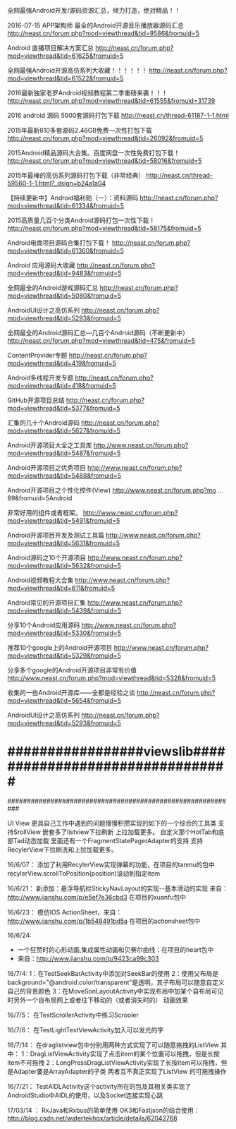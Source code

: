 全网最强Android开发/源码资源汇总，倾力打造，绝对精品！！

2016-07-15 APP架构师
最全的Android开源音乐播放器源码汇总
http://neast.cn/forum.php?mod=viewthread&tid=9586&fromuid=5

Android 直播项目解决方案汇总
http://neast.cn/forum.php?mod=viewthread&tid=61625&fromuid=5

全网最强Android开源高仿系列大收藏！！！！！！
http://neast.cn/forum.php?mod=viewthread&tid=61522&fromuid=5

2016最新独家老罗Android视频教程第二季重磅来袭！！！
http://neast.cn/forum.php?mod=viewthread&tid=61555&fromuid=31739

2016 android 源码 5000套源码打包下载
http://neast.cn/thread-61187-1-1.html

2015年最新810多套源码2.46GB免费一次性打包下载
http://neast.cn/forum.php?mod=viewthread&tid=26092&fromuid=5

2015Android精品源码大合集。百度网盘一次性免费打包下载！
http://neast.cn/forum.php?mod=viewthread&tid=58016&fromuid=5

2015年最棒的高仿系列源码打包下载（非常经典）
http://neast.cn/thread-59560-1-1.html?_dsign=b24a1a04

【持续更新中】Android福利贴（一）：资料源码
http://neast.cn/forum.php?mod=viewthread&tid=61334&fromuid=5

2015高质量几百个分类Android源码打包一次性下载！
http://neast.cn/forum.php?mod=viewthread&tid=58175&fromuid=5

Android电商项目源码合集打包下载！
http://neast.cn/forum.php?mod=viewthread&tid=61360&fromuid=5

Android 应用源码大收藏
http://neast.cn/forum.php?mod=viewthread&tid=9483&fromuid=5

全网最全的Android游戏源码汇总
http://neast.cn/forum.php?mod=viewthread&tid=5080&fromuid=5

AndroidUI设计之高仿系列
http://neast.cn/forum.php?mod=viewthread&tid=5293&fromuid=5

全网最全的Android源码汇总—几百个Android源码（不断更新中）
http://neast.cn/forum.php?mod=viewthread&tid=475&fromuid=5

ContentProvider专题
http://neast.cn/forum.php?mod=viewthread&tid=419&fromuid=5

Android多线程开发专题
http://neast.cn/forum.php?mod=viewthread&tid=418&fromuid=5

GitHub开源项目总结
http://neast.cn/forum.php?mod=viewthread&tid=5377&fromuid=5

汇集的几十个Android源码
http://neast.cn/forum.php?mod=viewthread&tid=5627&fromuid=5

Android开源项目大全之工具库
http://www.neast.cn/forum.php?mod=viewthread&tid=5487&fromuid=5

Android开源项目之优秀项目
http://www.neast.cn/forum.php?mod=viewthread&tid=5488&fromuid=5

Android开源项目之个性化控件(View)
http://www.neast.cn/forum.php?mo ... 89&fromuid=5Android

非常好用的组件或者框架。
http://www.neast.cn/forum.php?mod=viewthread&tid=5491&fromuid=5

Android开源项目开发及测试工具篇
http://www.neast.cn/forum.php?mod=viewthread&tid=5631&fromuid=5

Android源码之10个开源项目
http://www.neast.cn/forum.php?mod=viewthread&tid=5632&fromuid=5

Android视频教程大合集
http://www.neast.cn/forum.php?mod=viewthread&tid=611&fromuid=5

Android常见的开源项目汇集
http://www.neast.cn/forum.php?mod=viewthread&tid=5439&fromuid=5

分享10个Android应用源码
http://www.neast.cn/forum.php?mod=viewthread&tid=5330&fromuid=5

推荐10个google上的Android开源项目
http://www.neast.cn/forum.php?mod=viewthread&tid=5329&fromuid=5

分享多个google的Android开源项目非常有价值
http://www.neast.cn/forum.php?mod=viewthread&tid=5328&fromuid=5

收集的一些Android开源库——全都是经验之谈
http://neast.cn/forum.php?mod=viewthread&tid=5654&fromuid=5

AndroidUI设计之高仿系列
http://neast.cn/forum.php?mod=viewthread&tid=5293&fromuid=5


# #################viewslib################################
###########################################################

UI View  更具自己工作中遇到的问题慢慢积攒实现的如下的一个综合的工具类
支持SrollView 嵌套多了listview下拉刷新  上拉加载更多。
自定义那个HotTab和底部Tad动态加载
里面还有一个FragmentStatePagerAdapter的支持
支持RecylerView下拉刷洗和上拉加载更多。

16/6/07：
    添加了利用RecylerView实现弹幕的功能，在项目的tanmu的包中
    recylerView.scrollToPosition(position)滚动到指定item

16/6/21：
    新添加：悬浮导航栏StickyNavLayout的实现--基本滑动的实现 来自：http://www.jianshu.com/p/e5ef7e36cbd3
    在项目的xuanfu包中

16/6/23：
    模仿IOS ActionSheet，来自：http://www.jianshu.com/p/1b548491bd5a
    在项目的actionsheet包中

16/6/24:
 * 一个狂赞时的心形动画,集成属性动画和贝赛尔曲线：在项目的heart包中
 * 来自：http://www.jianshu.com/p/9423ca99c303

16/7/4:
    1：在TestSeekBarActivity中添加对SeekBar的使用
    2：使用父布局是background="@android:color/transparent"是透明，其子布局可以随意自定义自己的背景颜色
    3：在MoveSonLayoutActivity中实现布局中加某个自布局可见时另外一个自布局网上或者往下移动的（或者消失时的）
       动画效果

16/7/5：
    在TestScrollerActivity中练习Scrooler

16/7/6：
        在TestLightTextViewActivity加入可以发光的字

16/7/14：
        在draglistview包中分别用两种方式实现了可以随意拖拽的ListView
    其中：
       1：DragListViewActivity实现了点击item的某个位置可以拖拽，但是长按item不可拖拽
       2：LongPressDragListViewActivity实现了长按item可以拖拽，但是Adapter要是ArrayAdapter的子类
       两者互不真正实现了ListView 的可拖拽操作

16/7/21：
     TestAlDLActivity这个activity所在的包及其相关类实现了AndroidStudio中AIDL的使用，以及Socket连接实现心跳

17/03/14 ：
   RxJava和Rxbus的简单使用
   OK3和Fastjson的结合使用：http://blog.csdn.net/watertekhqx/article/details/62042768